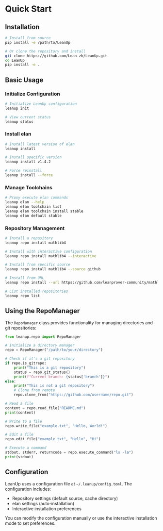 # Quick Start

## Installation

```bash
# Install from source
pip install -e /path/to/LeanUp

# Or clone the repository and install
git clone https://github.com/Lean-zh/LeanUp.git
cd LeanUp
pip install -e .
```

## Basic Usage

### Initialize Configuration

```bash
# Initialize LeanUp configuration
leanup init

# View current status
leanup status
```

### Install elan

```bash
# Install latest version of elan
leanup install

# Install specific version
leanup install v1.4.2

# Force reinstall
leanup install --force
```

### Manage Toolchains

```bash
# Proxy execute elan commands
leanup elan --help
leanup elan toolchain list
leanup elan toolchain install stable
leanup elan default stable
```

### Repository Management

```bash
# Install a repository
leanup repo install mathlib4

# Install with interactive configuration
leanup repo install mathlib4 --interactive

# Install from specific source
leanup repo install mathlib4 --source github

# Install from URL
leanup repo install --url https://github.com/leanprover-community/mathlib4.git

# List installed repositories
leanup repo list
```

## Using the RepoManager

The `RepoManager` class provides functionality for managing directories and git repositories:

```python
from leanup.repo import RepoManager

# Initialize a directory manager
repo = RepoManager("/path/to/your/directory")

# Check if it's a git repository
if repo.is_gitrepo:
    print("This is a git repository")
    status = repo.git_status()
    print(f"Current branch: {status['branch']}")
else:
    print("This is not a git repository")
    # Clone from remote
    repo.clone_from("https://github.com/username/repo.git")

# Read a file
content = repo.read_file("README.md")
print(content)

# Write to a file
repo.write_file("example.txt", "Hello, World!")

# Edit a file
repo.edit_file("example.txt", "Hello", "Hi")

# Execute a command
stdout, stderr, returncode = repo.execute_command("ls -la")
print(stdout)
```

## Configuration

LeanUp uses a configuration file at `~/.leanup/config.toml`. The configuration includes:

- Repository settings (default source, cache directory)
- elan settings (auto-installation)
- Interactive installation preferences

You can modify the configuration manually or use the interactive installation mode to set preferences.